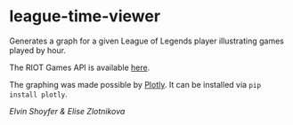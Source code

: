 league-time-viewer
===============

Generates a graph for a given League of Legends player illustrating games played by hour.

The RIOT Games API is available <a href="https://developer.riotgames.com/">here</a>.

The graphing was made possible by <a href="https://plot.ly">Plotly</a>. It can be installed via `pip install plotly`.

*Elvin Shoyfer & Elise Zlotnikova*
